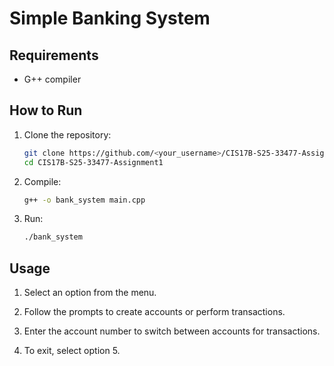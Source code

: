 # Simple Banking System

## Requirements

- G++ compiler 

## How to Run

1. Clone the repository:
   ```sh
   git clone https://github.com/<your_username>/CIS17B-S25-33477-Assignment1.git
   cd CIS17B-S25-33477-Assignment1
   ```

2. Compile:
   ```sh
   g++ -o bank_system main.cpp
   ```

3. Run:
   ```sh
   ./bank_system
   ```

## Usage

1. Select an option from the menu.

2. Follow the prompts to create accounts or perform transactions.

3. Enter the account number to switch between accounts for transactions.

4. To exit, select option 5.
